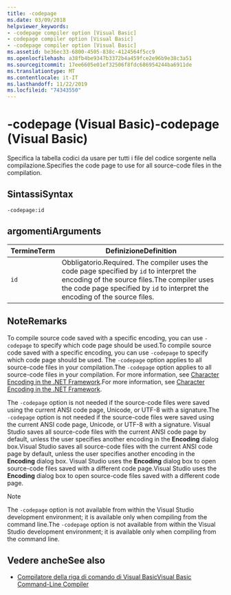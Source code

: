 ```yaml
---
title: -codepage
ms.date: 03/09/2018
helpviewer_keywords:
- -codepage compiler option [Visual Basic]
- codepage compiler option [Visual Basic]
- -codepage compiler option [Visual Basic]
ms.assetid: be36ec33-6800-4505-838c-4124564f5cc9
ms.openlocfilehash: a38fb4be9347b3372b4a459fce2e96b9e38c3a51
ms.sourcegitcommit: 17ee6605e01ef32506f8fdc686954244ba6911de
ms.translationtype: MT
ms.contentlocale: it-IT
ms.lasthandoff: 11/22/2019
ms.locfileid: "74343550"
---
```

# <a name="-codepage-visual-basic"></a><span data-ttu-id="27b38-102">-codepage (Visual Basic)</span><span class="sxs-lookup"><span data-stu-id="27b38-102">-codepage (Visual Basic)</span></span>
<span data-ttu-id="27b38-103">Specifica la tabella codici da usare per tutti i file del codice sorgente nella compilazione.</span><span class="sxs-lookup"><span data-stu-id="27b38-103">Specifies the code page to use for all source-code files in the compilation.</span></span>  
  
## <a name="syntax"></a><span data-ttu-id="27b38-104">Sintassi</span><span class="sxs-lookup"><span data-stu-id="27b38-104">Syntax</span></span>  
  
```console  
-codepage:id  
```  
  
## <a name="arguments"></a><span data-ttu-id="27b38-105">argomenti</span><span class="sxs-lookup"><span data-stu-id="27b38-105">Arguments</span></span>  
  
|<span data-ttu-id="27b38-106">Termine</span><span class="sxs-lookup"><span data-stu-id="27b38-106">Term</span></span>|<span data-ttu-id="27b38-107">Definizione</span><span class="sxs-lookup"><span data-stu-id="27b38-107">Definition</span></span>|  
|---|---|  
|`id`|<span data-ttu-id="27b38-108">Obbligatorio.</span><span class="sxs-lookup"><span data-stu-id="27b38-108">Required.</span></span> <span data-ttu-id="27b38-109">The compiler uses the code page specified by `id` to interpret the encoding of the source files.</span><span class="sxs-lookup"><span data-stu-id="27b38-109">The compiler uses the code page specified by `id` to interpret the encoding of the source files.</span></span>|  
  
## <a name="remarks"></a><span data-ttu-id="27b38-110">Note</span><span class="sxs-lookup"><span data-stu-id="27b38-110">Remarks</span></span>  
 <span data-ttu-id="27b38-111">To compile source code saved with a specific encoding, you can use `-codepage` to specify which code page should be used.</span><span class="sxs-lookup"><span data-stu-id="27b38-111">To compile source code saved with a specific encoding, you can use `-codepage` to specify which code page should be used.</span></span> <span data-ttu-id="27b38-112">The `-codepage` option applies to all source-code files in your compilation.</span><span class="sxs-lookup"><span data-stu-id="27b38-112">The `-codepage` option applies to all source-code files in your compilation.</span></span> <span data-ttu-id="27b38-113">For more information, see [Character Encoding in the .NET Framework](../../../standard/base-types/character-encoding.md).</span><span class="sxs-lookup"><span data-stu-id="27b38-113">For more information, see [Character Encoding in the .NET Framework](../../../standard/base-types/character-encoding.md).</span></span>  
  
 <span data-ttu-id="27b38-114">The `-codepage` option is not needed if the source-code files were saved using the current ANSI code page, Unicode, or UTF-8 with a signature.</span><span class="sxs-lookup"><span data-stu-id="27b38-114">The `-codepage` option is not needed if the source-code files were saved using the current ANSI code page, Unicode, or UTF-8 with a signature.</span></span> <span data-ttu-id="27b38-115">Visual Studio saves all source-code files with the current ANSI code page by default, unless the user specifies another encoding in the **Encoding** dialog box.</span><span class="sxs-lookup"><span data-stu-id="27b38-115">Visual Studio saves all source-code files with the current ANSI code page by default, unless the user specifies another encoding in the **Encoding** dialog box.</span></span> <span data-ttu-id="27b38-116">Visual Studio uses the **Encoding** dialog box to open source-code files saved with a different code page.</span><span class="sxs-lookup"><span data-stu-id="27b38-116">Visual Studio uses the **Encoding** dialog box to open source-code files saved with a different code page.</span></span>  
  
> [!NOTE]
> <span data-ttu-id="27b38-117">The `-codepage` option is not available from within the Visual Studio development environment; it is available only when compiling from the command line.</span><span class="sxs-lookup"><span data-stu-id="27b38-117">The `-codepage` option is not available from within the Visual Studio development environment; it is available only when compiling from the command line.</span></span>  
  
## <a name="see-also"></a><span data-ttu-id="27b38-118">Vedere anche</span><span class="sxs-lookup"><span data-stu-id="27b38-118">See also</span></span>

- [<span data-ttu-id="27b38-119">Compilatore della riga di comando di Visual Basic</span><span class="sxs-lookup"><span data-stu-id="27b38-119">Visual Basic Command-Line Compiler</span></span>](../../../visual-basic/reference/command-line-compiler/index.md)
